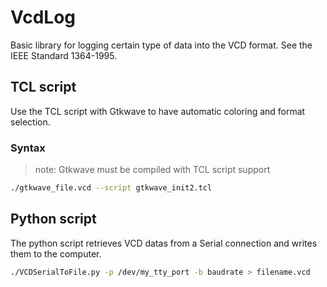 # VcdLog

Basic library for logging certain type of data into the VCD format. See the  IEEE Standard 1364-1995.


## TCL script
Use the TCL script with Gtkwave to have automatic coloring and format selection.

### Syntax 
> note: Gtkwave must be compiled with TCL script support

```bash
./gtkwave_file.vcd --script gtkwave_init2.tcl
```

## Python script
The python script retrieves VCD datas from a Serial connection and writes them to the computer.

```bash
./VCDSerialToFile.py -p /dev/my_tty_port -b baudrate > filename.vcd
```
